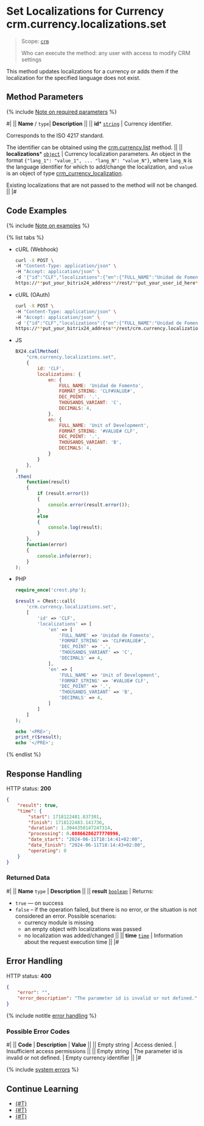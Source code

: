 # Set Localizations for Currency crm.currency.localizations.set

> Scope: [`crm`](../../../scopes/permissions.md)
>
> Who can execute the method: any user with access to modify CRM settings

This method updates localizations for a currency or adds them if the localization for the specified language does not exist.

## Method Parameters

{% include [Note on required parameters](../../../../_includes/required.md) %}

#|
||  **Name** /
`type`| **Description** ||
|| **id***
[`string`](../../../data-types.md) | Currency identifier.

Corresponds to the ISO 4217 standard.

The identifier can be obtained using the [crm.currency.list](../crm-currency-list.md) method.
 ||
|| **localizations***
[`object`](../../../data-types.md) | Currency localization parameters.
An object in the format `{"lang_1": "value_1", ... "lang_N": "value_N"}`, where `lang_N` is the language identifier for which to add/change the localization, and `value` is an object of type [crm_currency_localization](../../data-types.md#crm_currency_localization).

Existing localizations that are not passed to the method will not be changed.
  ||
|#

## Code Examples

{% include [Note on examples](../../../../_includes/examples.md) %}

{% list tabs %}

- cURL (Webhook)

    ```bash
    curl -X POST \
    -H "Content-Type: application/json" \
    -H "Accept: application/json" \
    -d '{"id":"CLF","localizations":{"en":{"FULL_NAME":"Unidad de Fomento","FORMAT_STRING":"CLF#VALUE#","DEC_POINT":".","THOUSANDS_VARIANT":"C","DECIMALS":4},"en":{"FULL_NAME":"Unit of Development","FORMAT_STRING":"#VALUE# CLF","DEC_POINT":".","THOUSANDS_VARIANT":"B","DECIMALS":4}}}' \
    https://**put_your_bitrix24_address**/rest/**put_your_user_id_here**/**put_your_webhook_here**/crm.currency.localizations.set
    ```

- cURL (OAuth)

    ```bash
    curl -X POST \
    -H "Content-Type: application/json" \
    -H "Accept: application/json" \
    -d '{"id":"CLF","localizations":{"en":{"FULL_NAME":"Unidad de Fomento","FORMAT_STRING":"CLF#VALUE#","DEC_POINT":".","THOUSANDS_VARIANT":"C","DECIMALS":4},"en":{"FULL_NAME":"Unit of Development","FORMAT_STRING":"#VALUE# CLF","DEC_POINT":".","THOUSANDS_VARIANT":"B","DECIMALS":4}},"auth":"**put_access_token_here**"}' \
    https://**put_your_bitrix24_address**/rest/crm.currency.localizations.set
    ```

- JS

    ```js
    BX24.callMethod(
        "crm.currency.localizations.set",
        {
            id: 'CLF',
            localizations: {
                en: {
                    FULL_NAME: 'Unidad de Fomento',
                    FORMAT_STRING: 'CLF#VALUE#',
                    DEC_POINT: '.',
                    THOUSANDS_VARIANT: 'C',
                    DECIMALS: 4,
                },
                en: {
                    FULL_NAME: 'Unit of Development',
                    FORMAT_STRING: '#VALUE# CLF',
                    DEC_POINT: '.',
                    THOUSANDS_VARIANT: 'B',
                    DECIMALS: 4,
                }
            }
        },
    )
    .then(
        function(result)
        {
            if (result.error())
            {
                console.error(result.error());
            }
            else
            {
                console.log(result);
            }
        },
        function(error)
        {
            console.info(error);
        }
    );
    ```

- PHP

    ```php
    require_once('crest.php');

    $result = CRest::call(
        'crm.currency.localizations.set',
        [
            'id' => 'CLF',
            'localizations' => [
                'en' => [
                    'FULL_NAME' => 'Unidad de Fomento',
                    'FORMAT_STRING' => 'CLF#VALUE#',
                    'DEC_POINT' => '.',
                    'THOUSANDS_VARIANT' => 'C',
                    'DECIMALS' => 4,
                ],
                'en' => [
                    'FULL_NAME' => 'Unit of Development',
                    'FORMAT_STRING' => '#VALUE# CLF',
                    'DEC_POINT' => '.',
                    'THOUSANDS_VARIANT' => 'B',
                    'DECIMALS' => 4,
                ]
            ]
        ]
    );

    echo '<PRE>';
    print_r($result);
    echo '</PRE>';
    ```

{% endlist %}

## Response Handling

HTTP status: **200**

```json
{
    "result": true,
    "time": {
        "start": 1718122481.837301,
        "finish": 1718122483.141736,
        "duration": 1.3044350147247314,
        "processing": 0.08866286277770996,
        "date_start": "2024-06-11T18:14:41+02:00",
        "date_finish": "2024-06-11T18:14:43+02:00",
        "operating": 0
    }
}
```

### Returned Data

#|
|| **Name**
`type` | **Description** ||
|| **result**
[`boolean`](../../../data-types.md) | Returns:
- `true` — on success
- `false` – if the operation failed, but there is no error, or the situation is not considered an error. Possible scenarios:
  - currency module is missing
  - an empty object with localizations was passed
  - no localization was added/changed
 ||
|| **time**
[`time`](../../../data-types.md) | Information about the request execution time ||
|#

## Error Handling

HTTP status: **400**

```json
{
    "error": "",
    "error_description": "The parameter id is invalid or not defined."
}
```

{% include notitle [error handling](../../../../_includes/error-info.md) %}

### Possible Error Codes

#|
|| **Code** | **Description** | **Value** ||
|| Empty string | Access denied. | Insufficient access permissions ||
|| Empty string | The parameter id is invalid or not defined. | Empty currency identifier ||
|#

{% include [system errors](../../../../_includes/system-errors.md) %}

## Continue Learning 

- [{#T}](./crm-currency-localizations-get.md)
- [{#T}](./crm-currency-localizations-delete.md)
- [{#T}](./crm-currency-localizations-fields.md)